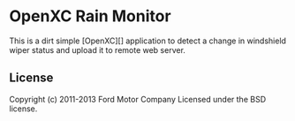 OpenXC Rain Monitor
============

This is a dirt simple [OpenXC][] application to detect a change in windshield wiper
status and upload it to remote web server.

## License

Copyright (c) 2011-2013 Ford Motor Company
Licensed under the BSD license.

